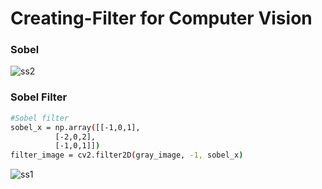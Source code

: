 # Creating-Filter for Computer Vision
### Sobel

![ss2](https://user-images.githubusercontent.com/47830409/63850261-56366f80-c99c-11e9-84f0-af2db44b9ca8.PNG)

### Sobel Filter

```sh
#Sobel filter
sobel_x = np.array([[-1,0,1],
          [-2,0,2],
          [-1,0,1]])
filter_image = cv2.filter2D(gray_image, -1, sobel_x)
```
![ss1](https://user-images.githubusercontent.com/47830409/63850236-47e85380-c99c-11e9-8305-b2d0a5d42564.PNG)
